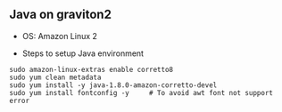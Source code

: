 ## Java on graviton2

* OS: Amazon Linux 2

* Steps to setup Java environment

```
sudo amazon-linux-extras enable corretto8
sudo yum clean metadata
sudo yum install -y java-1.8.0-amazon-corretto-devel
sudo yum install fontconfig -y     # To avoid awt font not support error
```